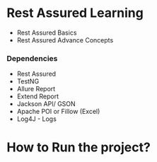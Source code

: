 # Rest Assured Learning

- Rest Assured Basics
- Rest Assured Advance Concepts
### Dependencies 
- Rest Assured 
- TestNG
- Allure Report
- Extend Report
- Jackson API/ GSON
- Apache POI or Fillow (Excel)
- Log4J - Logs 
# How to Run the project?